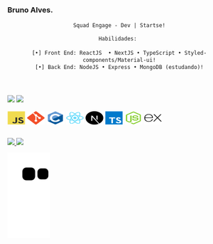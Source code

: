 ### Bruno Alves.

<header>

    Squad Engage - Dev | Startse!

  <span>
    
    Habilidades: 
    
    [•] Front End: ReactJS	• NextJS • TypeScript • Styled-components/Material-ui!
    [•] Back End: NodeJS • Express • MongoDB (estudando)!
  
  </span>
</header>

##

<main>
  <div display="flex" flex-wrap="wrap">
    <img width="400px" text-align="left" src="https://github-readme-stats.vercel.app/api/top-langs/?username=bruno-alvesbr&langs_count=8&layout=compact&theme=gotham"/> 
    <img width="400px" src="https://github-readme-stats.vercel.app/api?username=bruno-alvesbr&show_icons=true&theme=gotham" />
  </div>

  <div style="display: inline_block">
    <br />
    <img align="center" alt="Bruno-JS" height="30" width="40" src="https://raw.githubusercontent.com/devicons/devicon/master/icons/javascript/javascript-original.svg">
    <img align="center" alt="Bruno-GIT" height="30" width="40" src="https://raw.githubusercontent.com/devicons/devicon/master/icons/git/git-original.svg">
    <img align="center" alt="Bruno-C" height="30" width="40" src="https://raw.githubusercontent.com/devicons/devicon/master/icons/c/c-original.svg">
    <img align="center" alt="Bruno-ReactJS" height="30" width="40" src="https://raw.githubusercontent.com/devicons/devicon/master/icons/react/react-original.svg">
    <img align="center" alt="Bruno-Next" height="30" width="40" src="https://raw.githubusercontent.com/devicons/devicon/master/icons/nextjs/nextjs-original.svg">
    <img align="center" alt="Bruno-Typescript" height="30" width="40" src="https://raw.githubusercontent.com/devicons/devicon/master/icons/typescript/typescript-original.svg">
    <img align="center" alt="Bruno-NodeJS" height="30" width="40" src="https://raw.githubusercontent.com/devicons/devicon/master/icons/nodejs/nodejs-original.svg">
    <img align="center" alt="Bruno-Express" height="30" width="40" src="https://raw.githubusercontent.com/devicons/devicon/master/icons/express/express-original.svg">
  </div>
</main>
  
##
  
<footer>
  <div>
    <a href="mailto:brunoph.faces12@gmail.com">
       <img border-radius='0px' height='30px' src="https://img.shields.io/badge/Gmail-005157?style=for-the-badge&logo=gmail&logoColor=aqua" target="_blank">
    </a>
    <a href="https://www.linkedin.com/in/bruno-alves-0bbbb5202/" target="_blank">
      <img border-radius='0px' height='30px' src="https://img.shields.io/badge/Linkedin-005157?style=for-the-badge&logo=linkedin&logoColor=aqua" target="_blank">
    </a>   
  </div> 
  
  ![Snake animation](https://github.com/Bruno-AlvesBR/Bruno-AlvesBR/blob/output/github-contribution-grid-snake.svg)
</footer>
